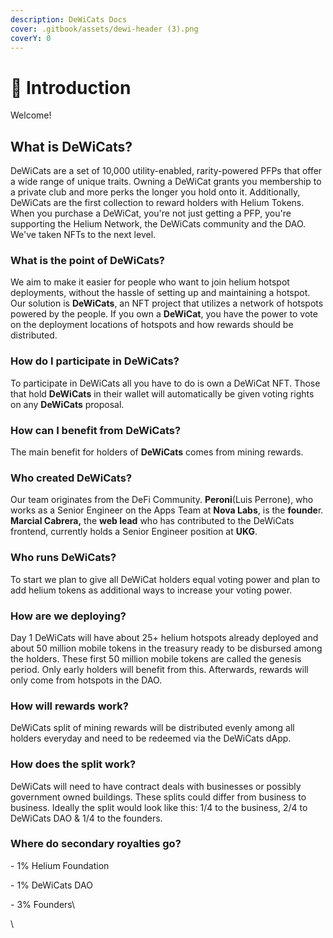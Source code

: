 ```yaml
---
description: DeWiCats Docs
cover: .gitbook/assets/dewi-header (3).png
coverY: 0
---
```


# 👋 Introduction&#x20;

Welcome!

## What is DeWiCats?

DeWiCats are a set of 10,000 utility-enabled, rarity-powered PFPs that offer a wide range of unique traits. Owning a DeWiCat grants you membership to a private club and more perks the longer you hold onto it. Additionally, DeWiCats are the first collection to reward holders with Helium Tokens. When you purchase a DeWiCat, you're not just getting a PFP, you're supporting the Helium Network, the DeWiCats community and the DAO. We've taken NFTs to the next level.

### What is the point of DeWiCats? <a href="#what-is-the-point-of-palmtree" id="what-is-the-point-of-palmtree"></a>

We aim to make it easier for people who want to join helium hotspot deployments, without the hassle of setting up and maintaining a hotspot. Our solution is **DeWiCats**, an NFT project that utilizes a network of hotspots powered by the people. If you own a **DeWiCat**, you have the power to vote on the deployment locations of hotspots and how rewards should be distributed.

### How do I participate in DeWiCats? <a href="#how-do-i-participate-in-olympus" id="how-do-i-participate-in-olympus"></a>

To participate in DeWiCats all you have to do is own a DeWiCat NFT. Those that hold **DeWiCats** in their wallet will automatically be given voting rights on any **DeWiCats** proposal.

### How can I benefit from DeWiCats? <a href="#how-can-i-benefit-from-olympus" id="how-can-i-benefit-from-olympus"></a>

The main benefit for holders of **DeWiCats** comes from mining rewards.&#x20;

### Who created DeWiCats? <a href="#who-created-olympus" id="who-created-olympus"></a>

Our team originates from the DeFi Community. **Peroni**(Luis Perrone), who works as a Senior Engineer on the Apps Team at **Nova Labs**, is the **founde**r. **Marcial Cabrera,** the **web lead** who has contributed to the DeWiCats frontend, currently holds a Senior Engineer position at **UKG**.

### Who runs DeWiCats? <a href="#who-runs-olympus" id="who-runs-olympus"></a>

To start we plan to give all DeWiCat holders equal voting power and plan to add helium tokens as additional ways to increase your voting power.

### How are we deploying? <a href="#who-runs-olympus-1" id="who-runs-olympus-1"></a>

Day 1 DeWiCats will have about 25+ helium hotspots already deployed and about 50 million mobile tokens in the treasury ready to be disbursed among the holders. These first 50 million mobile tokens are called the genesis period. Only early holders will benefit from this. Afterwards, rewards will only come from hotspots in the DAO.

### How will rewards work?

DeWiCats split of mining rewards will be distributed evenly among all holders everyday and need to be redeemed via the DeWiCats dApp.

### How does the split work?

DeWiCats will need to have contract deals with businesses or possibly government owned buildings. These splits could differ from business to business. Ideally the split would look like this: 1/4 to the business, 2/4 to DeWiCats DAO & 1/4 to the founders.

### Where do secondary royalties go?

\- 1% Helium Foundation

\- 1% DeWiCats DAO

\- 3% Founders\


\


